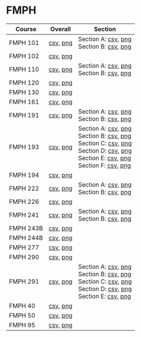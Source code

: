 # FMPH

| Course | Overall | Section |
| ------ | ------- | ------- |
| FMPH 101 | [csv](https://github.com/UCSD-Historical-Enrollment-Data/2024Winter/blob/main/overall/FMPH%20101.csv), [png](https://raw.githubusercontent.com/UCSD-Historical-Enrollment-Data/2024Winter/main/plot_overall/FMPH%20101.png) | Section A: [csv](https://github.com/UCSD-Historical-Enrollment-Data/2024Winter/blob/main/section/FMPH%20101_A.csv), [png](https://raw.githubusercontent.com/UCSD-Historical-Enrollment-Data/2024Winter/main/plot_section/FMPH%20101_A.png)<br>Section B: [csv](https://github.com/UCSD-Historical-Enrollment-Data/2024Winter/blob/main/section/FMPH%20101_B.csv), [png](https://raw.githubusercontent.com/UCSD-Historical-Enrollment-Data/2024Winter/main/plot_section/FMPH%20101_B.png) |
| FMPH 102 | [csv](https://github.com/UCSD-Historical-Enrollment-Data/2024Winter/blob/main/overall/FMPH%20102.csv), [png](https://raw.githubusercontent.com/UCSD-Historical-Enrollment-Data/2024Winter/main/plot_overall/FMPH%20102.png) |  |
| FMPH 110 | [csv](https://github.com/UCSD-Historical-Enrollment-Data/2024Winter/blob/main/overall/FMPH%20110.csv), [png](https://raw.githubusercontent.com/UCSD-Historical-Enrollment-Data/2024Winter/main/plot_overall/FMPH%20110.png) | Section A: [csv](https://github.com/UCSD-Historical-Enrollment-Data/2024Winter/blob/main/section/FMPH%20110_A.csv), [png](https://raw.githubusercontent.com/UCSD-Historical-Enrollment-Data/2024Winter/main/plot_section/FMPH%20110_A.png)<br>Section B: [csv](https://github.com/UCSD-Historical-Enrollment-Data/2024Winter/blob/main/section/FMPH%20110_B.csv), [png](https://raw.githubusercontent.com/UCSD-Historical-Enrollment-Data/2024Winter/main/plot_section/FMPH%20110_B.png) |
| FMPH 120 | [csv](https://github.com/UCSD-Historical-Enrollment-Data/2024Winter/blob/main/overall/FMPH%20120.csv), [png](https://raw.githubusercontent.com/UCSD-Historical-Enrollment-Data/2024Winter/main/plot_overall/FMPH%20120.png) |  |
| FMPH 130 | [csv](https://github.com/UCSD-Historical-Enrollment-Data/2024Winter/blob/main/overall/FMPH%20130.csv), [png](https://raw.githubusercontent.com/UCSD-Historical-Enrollment-Data/2024Winter/main/plot_overall/FMPH%20130.png) |  |
| FMPH 161 | [csv](https://github.com/UCSD-Historical-Enrollment-Data/2024Winter/blob/main/overall/FMPH%20161.csv), [png](https://raw.githubusercontent.com/UCSD-Historical-Enrollment-Data/2024Winter/main/plot_overall/FMPH%20161.png) |  |
| FMPH 191 | [csv](https://github.com/UCSD-Historical-Enrollment-Data/2024Winter/blob/main/overall/FMPH%20191.csv), [png](https://raw.githubusercontent.com/UCSD-Historical-Enrollment-Data/2024Winter/main/plot_overall/FMPH%20191.png) | Section A: [csv](https://github.com/UCSD-Historical-Enrollment-Data/2024Winter/blob/main/section/FMPH%20191_A.csv), [png](https://raw.githubusercontent.com/UCSD-Historical-Enrollment-Data/2024Winter/main/plot_section/FMPH%20191_A.png)<br>Section B: [csv](https://github.com/UCSD-Historical-Enrollment-Data/2024Winter/blob/main/section/FMPH%20191_B.csv), [png](https://raw.githubusercontent.com/UCSD-Historical-Enrollment-Data/2024Winter/main/plot_section/FMPH%20191_B.png) |
| FMPH 193 | [csv](https://github.com/UCSD-Historical-Enrollment-Data/2024Winter/blob/main/overall/FMPH%20193.csv), [png](https://raw.githubusercontent.com/UCSD-Historical-Enrollment-Data/2024Winter/main/plot_overall/FMPH%20193.png) | Section A: [csv](https://github.com/UCSD-Historical-Enrollment-Data/2024Winter/blob/main/section/FMPH%20193_A.csv), [png](https://raw.githubusercontent.com/UCSD-Historical-Enrollment-Data/2024Winter/main/plot_section/FMPH%20193_A.png)<br>Section B: [csv](https://github.com/UCSD-Historical-Enrollment-Data/2024Winter/blob/main/section/FMPH%20193_B.csv), [png](https://raw.githubusercontent.com/UCSD-Historical-Enrollment-Data/2024Winter/main/plot_section/FMPH%20193_B.png)<br>Section C: [csv](https://github.com/UCSD-Historical-Enrollment-Data/2024Winter/blob/main/section/FMPH%20193_C.csv), [png](https://raw.githubusercontent.com/UCSD-Historical-Enrollment-Data/2024Winter/main/plot_section/FMPH%20193_C.png)<br>Section D: [csv](https://github.com/UCSD-Historical-Enrollment-Data/2024Winter/blob/main/section/FMPH%20193_D.csv), [png](https://raw.githubusercontent.com/UCSD-Historical-Enrollment-Data/2024Winter/main/plot_section/FMPH%20193_D.png)<br>Section E: [csv](https://github.com/UCSD-Historical-Enrollment-Data/2024Winter/blob/main/section/FMPH%20193_E.csv), [png](https://raw.githubusercontent.com/UCSD-Historical-Enrollment-Data/2024Winter/main/plot_section/FMPH%20193_E.png)<br>Section F: [csv](https://github.com/UCSD-Historical-Enrollment-Data/2024Winter/blob/main/section/FMPH%20193_F.csv), [png](https://raw.githubusercontent.com/UCSD-Historical-Enrollment-Data/2024Winter/main/plot_section/FMPH%20193_F.png) |
| FMPH 194 | [csv](https://github.com/UCSD-Historical-Enrollment-Data/2024Winter/blob/main/overall/FMPH%20194.csv), [png](https://raw.githubusercontent.com/UCSD-Historical-Enrollment-Data/2024Winter/main/plot_overall/FMPH%20194.png) |  |
| FMPH 222 | [csv](https://github.com/UCSD-Historical-Enrollment-Data/2024Winter/blob/main/overall/FMPH%20222.csv), [png](https://raw.githubusercontent.com/UCSD-Historical-Enrollment-Data/2024Winter/main/plot_overall/FMPH%20222.png) | Section A: [csv](https://github.com/UCSD-Historical-Enrollment-Data/2024Winter/blob/main/section/FMPH%20222_A.csv), [png](https://raw.githubusercontent.com/UCSD-Historical-Enrollment-Data/2024Winter/main/plot_section/FMPH%20222_A.png)<br>Section B: [csv](https://github.com/UCSD-Historical-Enrollment-Data/2024Winter/blob/main/section/FMPH%20222_B.csv), [png](https://raw.githubusercontent.com/UCSD-Historical-Enrollment-Data/2024Winter/main/plot_section/FMPH%20222_B.png) |
| FMPH 226 | [csv](https://github.com/UCSD-Historical-Enrollment-Data/2024Winter/blob/main/overall/FMPH%20226.csv), [png](https://raw.githubusercontent.com/UCSD-Historical-Enrollment-Data/2024Winter/main/plot_overall/FMPH%20226.png) |  |
| FMPH 241 | [csv](https://github.com/UCSD-Historical-Enrollment-Data/2024Winter/blob/main/overall/FMPH%20241.csv), [png](https://raw.githubusercontent.com/UCSD-Historical-Enrollment-Data/2024Winter/main/plot_overall/FMPH%20241.png) | Section A: [csv](https://github.com/UCSD-Historical-Enrollment-Data/2024Winter/blob/main/section/FMPH%20241_A.csv), [png](https://raw.githubusercontent.com/UCSD-Historical-Enrollment-Data/2024Winter/main/plot_section/FMPH%20241_A.png)<br>Section B: [csv](https://github.com/UCSD-Historical-Enrollment-Data/2024Winter/blob/main/section/FMPH%20241_B.csv), [png](https://raw.githubusercontent.com/UCSD-Historical-Enrollment-Data/2024Winter/main/plot_section/FMPH%20241_B.png) |
| FMPH 243B | [csv](https://github.com/UCSD-Historical-Enrollment-Data/2024Winter/blob/main/overall/FMPH%20243B.csv), [png](https://raw.githubusercontent.com/UCSD-Historical-Enrollment-Data/2024Winter/main/plot_overall/FMPH%20243B.png) |  |
| FMPH 244B | [csv](https://github.com/UCSD-Historical-Enrollment-Data/2024Winter/blob/main/overall/FMPH%20244B.csv), [png](https://raw.githubusercontent.com/UCSD-Historical-Enrollment-Data/2024Winter/main/plot_overall/FMPH%20244B.png) |  |
| FMPH 277 | [csv](https://github.com/UCSD-Historical-Enrollment-Data/2024Winter/blob/main/overall/FMPH%20277.csv), [png](https://raw.githubusercontent.com/UCSD-Historical-Enrollment-Data/2024Winter/main/plot_overall/FMPH%20277.png) |  |
| FMPH 290 | [csv](https://github.com/UCSD-Historical-Enrollment-Data/2024Winter/blob/main/overall/FMPH%20290.csv), [png](https://raw.githubusercontent.com/UCSD-Historical-Enrollment-Data/2024Winter/main/plot_overall/FMPH%20290.png) |  |
| FMPH 291 | [csv](https://github.com/UCSD-Historical-Enrollment-Data/2024Winter/blob/main/overall/FMPH%20291.csv), [png](https://raw.githubusercontent.com/UCSD-Historical-Enrollment-Data/2024Winter/main/plot_overall/FMPH%20291.png) | Section A: [csv](https://github.com/UCSD-Historical-Enrollment-Data/2024Winter/blob/main/section/FMPH%20291_A.csv), [png](https://raw.githubusercontent.com/UCSD-Historical-Enrollment-Data/2024Winter/main/plot_section/FMPH%20291_A.png)<br>Section B: [csv](https://github.com/UCSD-Historical-Enrollment-Data/2024Winter/blob/main/section/FMPH%20291_B.csv), [png](https://raw.githubusercontent.com/UCSD-Historical-Enrollment-Data/2024Winter/main/plot_section/FMPH%20291_B.png)<br>Section C: [csv](https://github.com/UCSD-Historical-Enrollment-Data/2024Winter/blob/main/section/FMPH%20291_C.csv), [png](https://raw.githubusercontent.com/UCSD-Historical-Enrollment-Data/2024Winter/main/plot_section/FMPH%20291_C.png)<br>Section D: [csv](https://github.com/UCSD-Historical-Enrollment-Data/2024Winter/blob/main/section/FMPH%20291_D.csv), [png](https://raw.githubusercontent.com/UCSD-Historical-Enrollment-Data/2024Winter/main/plot_section/FMPH%20291_D.png)<br>Section E: [csv](https://github.com/UCSD-Historical-Enrollment-Data/2024Winter/blob/main/section/FMPH%20291_E.csv), [png](https://raw.githubusercontent.com/UCSD-Historical-Enrollment-Data/2024Winter/main/plot_section/FMPH%20291_E.png) |
| FMPH 40 | [csv](https://github.com/UCSD-Historical-Enrollment-Data/2024Winter/blob/main/overall/FMPH%2040.csv), [png](https://raw.githubusercontent.com/UCSD-Historical-Enrollment-Data/2024Winter/main/plot_overall/FMPH%2040.png) |  |
| FMPH 50 | [csv](https://github.com/UCSD-Historical-Enrollment-Data/2024Winter/blob/main/overall/FMPH%2050.csv), [png](https://raw.githubusercontent.com/UCSD-Historical-Enrollment-Data/2024Winter/main/plot_overall/FMPH%2050.png) |  |
| FMPH 95 | [csv](https://github.com/UCSD-Historical-Enrollment-Data/2024Winter/blob/main/overall/FMPH%2095.csv), [png](https://raw.githubusercontent.com/UCSD-Historical-Enrollment-Data/2024Winter/main/plot_overall/FMPH%2095.png) |  |
